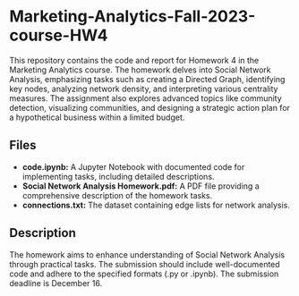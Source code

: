 # Marketing-Analytics-Fall-2023-course-HW4

This repository contains the code and report for Homework 4 in the Marketing Analytics course. The homework delves into Social Network Analysis, emphasizing tasks such as creating a Directed Graph, identifying key nodes, analyzing network density, and interpreting various centrality measures. The assignment also explores advanced topics like community detection, visualizing communities, and designing a strategic action plan for a hypothetical business within a limited budget.

## Files
- **code.ipynb:** A Jupyter Notebook with documented code for implementing tasks, including detailed descriptions.
- **Social Network Analysis Homework.pdf:** A PDF file providing a comprehensive description of the homework tasks.
- **connections.txt:** The dataset containing edge lists for network analysis.

## Description
The homework aims to enhance understanding of Social Network Analysis through practical tasks. The submission should include well-documented code and adhere to the specified formats (.py or .ipynb). The submission deadline is December 16.
